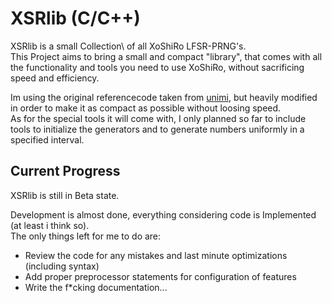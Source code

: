 # XSRlib (C/C++)
XSRlib is a small Collection\ of all XoShiRo LFSR-PRNG's.\
This Project aims to bring a small and compact "library", 
that comes with all the functionality and tools you need to use XoShiRo,
without sacrificing speed and efficiency.

Im using the original referencecode taken from [unimi](http://prng.di.unimi.it/),
but heavily modified in order to make it as compact as possible without loosing speed.\
As for the special tools it will come with,
I only planned so far to include tools to initialize the generators and
to generate numbers uniformly in a specified interval.

## Current Progress
XSRlib is still in Beta state.

Development is almost done, everything considering code is Implemented (at least i think so).\
The only things left for me to do are:
- Review the code for any mistakes and last minute optimizations (including syntax)
- Add proper preprocessor statements for configuration of features
- Write the f*cking documentation...